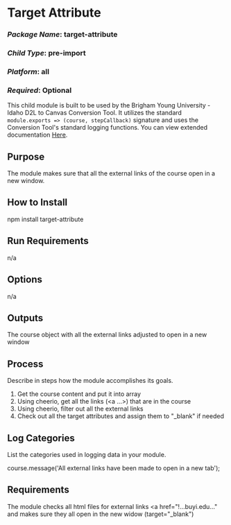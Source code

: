 # Target Attribute
### *Package Name*: target-attribute
### *Child Type*: pre-import
### *Platform*: all
### *Required*: Optional

This child module is built to be used by the Brigham Young University - Idaho D2L to Canvas Conversion Tool. It utilizes the standard `module.exports => (course, stepCallback)` signature and uses the Conversion Tool's standard logging functions. You can view extended documentation [Here](https://github.com/byuitechops/d2l-to-canvas-conversion-tool/tree/master/documentation).

## Purpose

The module makes sure that all the external links of the course open in a new window.

## How to Install

npm install target-attribute

## Run Requirements

n/a

## Options

n/a

## Outputs

The course object with all the external links adjusted to open in a new window

## Process

Describe in steps how the module accomplishes its goals.

1. Get the course content and put it into array
2. Using cheerio, get all the links (<a ...>) that are in the course
3. Using cheerio, filter out all the external links
4. Check out all the target attributes and assign them to "_blank" if needed

## Log Categories

List the categories used in logging data in your module.

course.message('All external links have been made to open in a new tab');

## Requirements

The module checks all html files for external links <a href="!...buyi.edu..." and makes sure they all open in the new widow (target="_blank") 